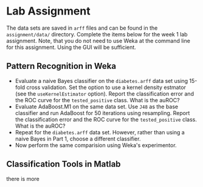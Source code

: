# Lab Assignment 

The data sets are saved in `arff` files and can be found in the `assignment/data/` directory. Complete the items below for the week 1  lab assignment. Note, that you do not need to use Weka at the command line for this assignment. Using the GUI will be sufficient.

## Pattern Recognition in Weka

* Evaluate a naive Bayes classifier on the `diabetes.arff` data set using 15-fold cross validation. Set the option to use a kernel density estmator (see the `useKernelEstimator` option). Report the classification error and the ROC curve for the `tested_positive` class. What is the auROC?
* Evaluate AdaBoost.M1 on the same data set. Use `J48` as the base classifier and run AdaBoost for 50 iterations using resampling. Report the classification error and the ROC curve for the `tested_positive` class. What is the auROC?
* Repeat for the `diabetes.arff` data set. However, rather than using a naive Bayes in Part 1, choose a different classifier. 
* Now perform the same comparision using Weka's experimentor.  

## Classification Tools in Matlab

there is more

